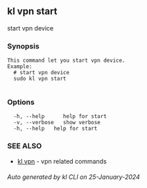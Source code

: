 ## kl vpn start

start vpn device

### Synopsis

```
This command let you start vpn device.
Example:
  # start vpn device
  sudo kl vpn start
	
```

### Options

```
  -h, --help      help for start
  -v, --verbose   show verbose
  -h, --help   help for start
```

### SEE ALSO

* [kl vpn](kl_vpn.md)  - vpn related commands

###### Auto generated by kl CLI on 25-January-2024
